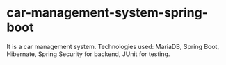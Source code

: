# car-management-system-spring-boot

It is a car management system. Technologies used: MariaDB, Spring Boot, Hibernate, Spring Security for backend, JUnit for testing.
 
